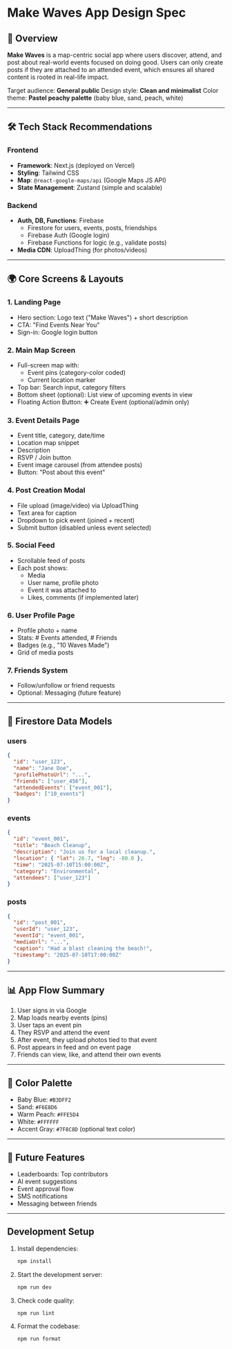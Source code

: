 # Make Waves App Design Spec

## 🌊 Overview

**Make Waves** is a map-centric social app where users discover, attend, and post about real-world events focused on doing good. Users can only create posts if they are attached to an attended event, which ensures all shared content is rooted in real-life impact.

Target audience: **General public** Design style: **Clean and minimalist** Color theme: **Pastel peachy palette** (baby blue, sand, peach, white)

---

## 🛠️ Tech Stack Recommendations

### Frontend

- **Framework**: Next.js (deployed on Vercel)
- **Styling**: Tailwind CSS
- **Map**: `@react-google-maps/api` (Google Maps JS API)
- **State Management**: Zustand (simple and scalable)

### Backend

- **Auth, DB, Functions**: Firebase
  - Firestore for users, events, posts, friendships
  - Firebase Auth (Google login)
  - Firebase Functions for logic (e.g., validate posts)
- **Media CDN**: UploadThing (for photos/videos)

---

## 🌍 Core Screens & Layouts

### 1. **Landing Page**

- Hero section: Logo text ("Make Waves") + short description
- CTA: "Find Events Near You"
- Sign-in: Google login button

### 2. **Main Map Screen**

- Full-screen map with:
  - Event pins (category-color coded)
  - Current location marker
- Top bar: Search input, category filters
- Bottom sheet (optional): List view of upcoming events in view
- Floating Action Button: ➕ Create Event (optional/admin only)

### 3. **Event Details Page**

- Event title, category, date/time
- Location map snippet
- Description
- RSVP / Join button
- Event image carousel (from attendee posts)
- Button: "Post about this event"

### 4. **Post Creation Modal**

- File upload (image/video) via UploadThing
- Text area for caption
- Dropdown to pick event (joined + recent)
- Submit button (disabled unless event selected)

### 5. **Social Feed**

- Scrollable feed of posts
- Each post shows:
  - Media
  - User name, profile photo
  - Event it was attached to
  - Likes, comments (if implemented later)

### 6. **User Profile Page**

- Profile photo + name
- Stats: # Events attended, # Friends
- Badges (e.g., "10 Waves Made")
- Grid of media posts

### 7. **Friends System**

- Follow/unfollow or friend requests
- Optional: Messaging (future feature)

---

## 🔢 Firestore Data Models

### users

```json
{
  "id": "user_123",
  "name": "Jane Doe",
  "profilePhotoUrl": "...",
  "friends": ["user_456"],
  "attendedEvents": ["event_001"],
  "badges": ["10_events"]
}
```

### events

```json
{
  "id": "event_001",
  "title": "Beach Cleanup",
  "description": "Join us for a local cleanup.",
  "location": { "lat": 26.7, "lng": -80.0 },
  "time": "2025-07-10T15:00:00Z",
  "category": "Environmental",
  "attendees": ["user_123"]
}
```

### posts

```json
{
  "id": "post_001",
  "userId": "user_123",
  "eventId": "event_001",
  "mediaUrl": "...",
  "caption": "Had a blast cleaning the beach!",
  "timestamp": "2025-07-10T17:00:00Z"
}
```

---

## 📊 App Flow Summary

1. User signs in via Google
2. Map loads nearby events (pins)
3. User taps an event pin
4. They RSVP and attend the event
5. After event, they upload photos tied to that event
6. Post appears in feed and on event page
7. Friends can view, like, and attend their own events

---

## 🔹 Color Palette

- Baby Blue: `#B3DFF2`
- Sand: `#F6E8D6`
- Warm Peach: `#FFE5D4`
- White: `#FFFFFF`
- Accent Gray: `#7F8C8D` (optional text color)

---

## 🌌 Future Features

- Leaderboards: Top contributors
- AI event suggestions
- Event approval flow
- SMS notifications
- Messaging between friends

---

## Development Setup

1. Install dependencies:
   ```bash
   npm install
   ```
2. Start the development server:
   ```bash
   npm run dev
   ```
3. Check code quality:
   ```bash
   npm run lint
   ```
4. Format the codebase:
   ```bash
   npm run format
   ```
